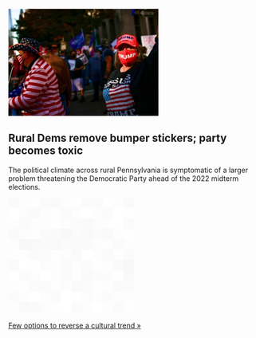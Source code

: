
![Rural Dems remove bumper stickers; party becomes toxic](./20220218055838.png)
## Rural Dems remove bumper stickers; party becomes toxic

The political climate across rural Pennsylvania is symptomatic of a larger problem threatening the Democratic Party ahead of the 2022 midterm elections.

![pic](../square_bg.png)

[Few options to reverse a cultural trend »](https://www.yahoo.com/news/brand-toxic-dems-fear-extinction-052403735.html)
